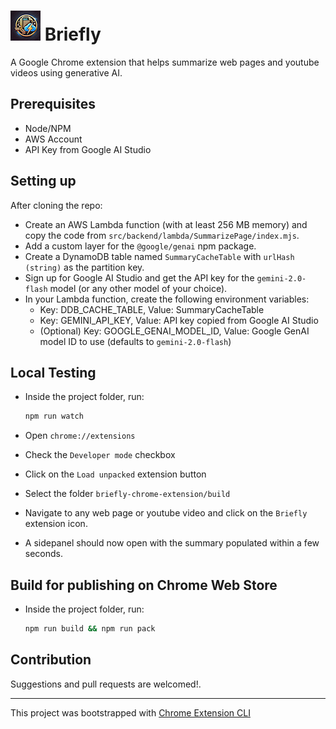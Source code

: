 # ![Briefly](public/icons/icon_48.png) Briefly

A Google Chrome extension that helps summarize web pages and youtube videos using generative AI.

## Prerequisites

* Node/NPM
* AWS Account
* API Key from Google AI Studio

## Setting up

After cloning the repo:

* Create an AWS Lambda function (with at least 256 MB memory) and copy the code from `src/backend/lambda/SummarizePage/index.mjs`.
* Add a custom layer for the `@google/genai` npm package.
* Create a DynamoDB table named `SummaryCacheTable` with `urlHash (string)` as the partition key.
* Sign up for Google AI Studio and get the API key for the `gemini-2.0-flash` model (or any other model of your choice).
* In your Lambda function, create the following environment variables:
  * Key: DDB_CACHE_TABLE, Value: SummaryCacheTable
  * Key: GEMINI_API_KEY, Value: API key copied from Google AI Studio
  * (Optional) Key: GOOGLE_GENAI_MODEL_ID, Value: Google GenAI model ID to use (defaults to `gemini-2.0-flash`)

## Local Testing

* Inside the project folder, run:

    ```bash
    npm run watch
    ```

* Open `chrome://extensions`
* Check the `Developer mode` checkbox
* Click on the `Load unpacked` extension button
* Select the folder `briefly-chrome-extension/build`
* Navigate to any web page or youtube video and click on the `Briefly` extension icon.
* A sidepanel should now open with the summary populated within a few seconds.

## Build for publishing on Chrome Web Store

* Inside the project folder, run:

    ```bash
    npm run build && npm run pack
    ```

## Contribution

Suggestions and pull requests are welcomed!.

---

This project was bootstrapped with [Chrome Extension CLI](https://github.com/dutiyesh/chrome-extension-cli)
